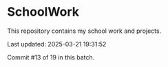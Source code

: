 # SchoolWork

This repository contains my school work and projects.

Last updated: 2025-03-21 19:31:52

Commit #13 of 19 in this batch.
